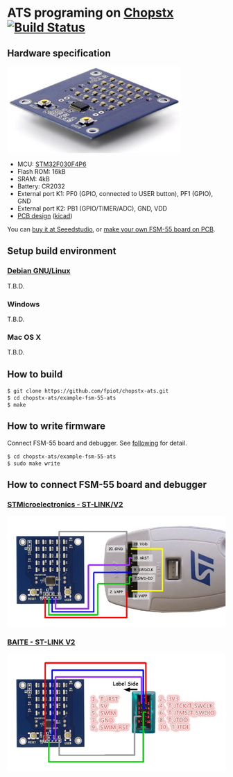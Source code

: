 # ATS programing on [Chopstx](http://git.gniibe.org/gitweb/?p=chopstx/chopstx.git;a=summary) [![Build Status](https://travis-ci.org/fpiot/chopstx-ats.svg?branch=fsm55-ats)](https://travis-ci.org/fpiot/chopstx-ats)

## Hardware specification

[![](metasepi/img/FSM-55.jpg)](http://www.seeedstudio.com/depot/FSM55-LED-Matrix-Display-p-2121.html)

* MCU: [STM32F030F4P6](http://www.st.com/web/catalog/mmc/FM141/SC1169/SS1574/LN1826/PF258968)
* Flash ROM: 16kB
* SRAM: 4kB
* Battery: CR2032
* External port K1: PF0 (GPIO, connected to USER button), PF1 (GPIO), GND
* External port K2: PB1 (GPIO/TIMER/ADC), GND, VDD
* [PCB design](http://git.gniibe.org/gitweb/?p=fsm-55.git;a=summary) ([kicad](http://www.kicad-pcb.org))

You can [buy it at Seeedstudio](http://www.seeedstudio.com/depot/FSM55-LED-Matrix-Display-p-2121.html), or [make your own FSM-55 board on PCB](metasepi/doc/MakePCB.md).

## Setup build environment

### [Debian GNU/Linux](https://www.debian.org/)

T.B.D.

### Windows

T.B.D.

### Mac OS X

T.B.D.

## How to build

```
$ git clone https://github.com/fpiot/chopstx-ats.git
$ cd chopstx-ats/example-fsm-55-ats
$ make
```

## How to write firmware

Connect FSM-55 board and debugger.
See [following](#how-to-connect-fsm-55-board-and-debugger) for detail.

```
$ cd chopstx-ats/example-fsm-55-ats
$ sudo make write
```

## How to connect FSM-55 board and debugger

### [STMicroelectronics - ST-LINK/V2](http://www.st.com/web/en/catalog/tools/PF251168)

![](metasepi/draw/connect-stlink-ST.png)

### [BAITE - ST-LINK V2](http://www.aliexpress.com/item/Free-Shipping-1SET-ST-Link-st-link-V2-for-STM8S-STM8L-STM32-Cortex-M0-Cortex-M3/1619197946.html)

![](metasepi/draw/connect-stlink-BAITE.png)
